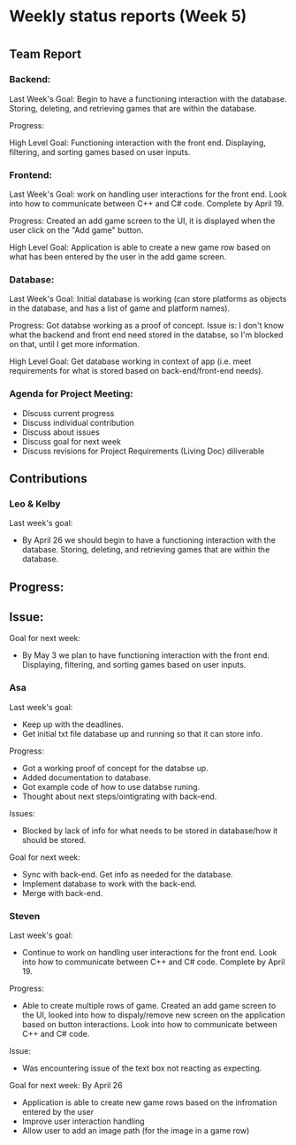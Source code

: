 # Weekly status reports (Week 5)
#
## Team Report
### Backend:
Last Week's Goal: Begin to have a functioning interaction with the database. Storing, deleting, and retrieving games that are within the database.

Progress: 

High Level Goal: Functioning interaction with the front end. Displaying, filtering, and sorting games based on user inputs.

### Frontend:
Last Week's Goal: work on handling user interactions for the front end. Look into how to communicate between C++ and C# code. Complete by April 19.

Progress: Created an add game screen to the UI, it is displayed when the user click on the "Add game" button.

High Level Goal: Application is able to create a new game row based on what has been entered by the user in the add game screen.

### Database:
Last Week's Goal: Initial database is working (can store platforms as objects in the database, and has a list of game and platform names).

Progress: Got databse working as a proof of concept. Issue is: I don't know what the backend and front end need stored in the databse, so I'm blocked on that, until I get more information.

High Level Goal: Get database working in context of app (i.e. meet requirements for what is stored based on back-end/front-end needs).

### Agenda for Project Meeting:
- Discuss current progress
- Discuss individual contribution
- Discuss about issues
- Discuss goal for next week
- Discuss revisions for Project Requirements (Living Doc) diliverable

## Contributions
### Leo & Kelby
Last week's goal:
- By April 26 we should begin to have a functioning interaction with the database. Storing, deleting, and retrieving games that are within the database.

Progress:
- 

Issue:
- 

Goal for next week:
- By May 3 we plan to have functioning interaction with the front end. Displaying, filtering, and sorting games based on user inputs.

### Asa
Last week's goal:
- Keep up with the deadlines.
- Get initial txt file database up and running so that it can store info.

Progress:
- Got a working proof of concept for the databse up.
- Added documentation to database.
- Got example code of how to use databse runing.
- Thought about next steps/ointigrating with back-end.

Issues:
- Blocked by lack of info for what needs to be stored in database/how it should be stored.

Goal for next week:
- Sync with back-end. Get info as needed for the database.
- Implement database to work with the back-end.
- Merge with back-end.

### Steven
Last week's goal:
- Continue to work on handling user interactions for the front end. Look into how to communicate between C++ and C# code. Complete by April 19.

Progress:
- Able to create multiple rows of game. Created an add game screen to the UI, looked into how to dispaly/remove new screen on the application based on button interactions. Look into how to communicate between C++ and C# code.


Issue:
- Was encountering issue of the text box not reacting as expecting.

Goal for next week: By April 26
- Application is able to create new game rows based on the infromation entered by the user
- Improve user interaction handling
- Allow user to add an image path (for the image in a game row)
